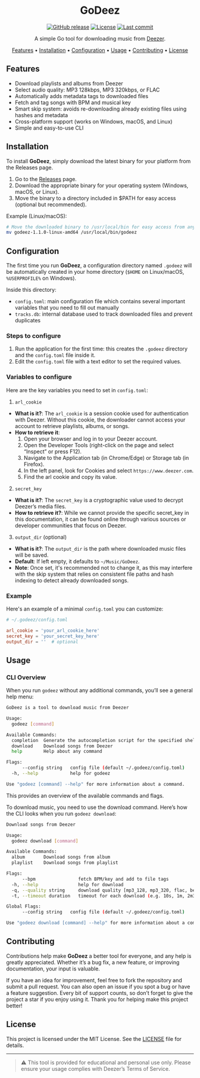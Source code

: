 <div align="center">
  
# GoDeez

[![GitHub release](https://img.shields.io/github/v/release/mathismqn/godeez)](https://github.com/mathismqn/godeez/releases)
[![License](https://img.shields.io/github/license/mathismqn/godeez)](https://github.com/mathismqn/godeez/blob/main/LICENSE)
[![Last commit](https://img.shields.io/github/last-commit/mathismqn/godeez)](https://github.com/mathismqn/godeez/commits/main)

A simple Go tool for downloading music from [Deezer](https://www.deezer.com).

[Features](#features) •
[Installation](#installation) •
[Configuration](#configuration) •
[Usage](#usage) •
[Contributing](#contributing) •
[License](#license)

</div>

## Features

* Download playlists and albums from Deezer
* Select audio quality: MP3 128kbps, MP3 320kbps, or FLAC
* Automatically adds metadata tags to downloaded files
* Fetch and tag songs with BPM and musical key
* Smart skip system: avoids re-downloading already existing files using hashes and metadata
* Cross-platform support (works on Windows, macOS, and Linux)
* Simple and easy-to-use CLI

## Installation

To install **GoDeez**, simply download the latest binary for your platform from the Releases page.

1. Go to the [Releases](https://github.com/mathismqn/godeez/releases) page.
2. Download the appropriate binary for your operating system (Windows, macOS, or Linux).
3. Move the binary to a directory included in $PATH for easy access (optional but recommended).

Example (Linux/macOS):
```bash
# Move the downloaded binary to /usr/local/bin for easy access from anywhere
mv godeez-1.1.0-linux-amd64 /usr/local/bin/godeez
```

## Configuration

The first time you run **GoDeez**, a configuration directory named `.godeez` will be automatically created in your home directory (`$HOME` on Linux/macOS, `%USERPROFILE%` on Windows).

Inside this directory:
- `config.toml`: main configuration file which contains several important variables that you need to fill out manually
- `tracks.db`: internal database used to track downloaded files and prevent duplicates

### Steps to configure

1. Run the application for the first time: this creates the `.godeez` directory and the `config.toml` file inside it.
2. Edit the `config.toml` file with a text editor to set the required values.

### Variables to configure

Here are the key variables you need to set in `config.toml`:

1. `arl_cookie`
* **What is it?**: The `arl_cookie` is a session cookie used for authentication with Deezer. Without this cookie, the downloader cannot access your account to retrieve playlists, albums, or songs.
* **How to retrieve it**:
	1.	Open your browser and log in to your Deezer account.
	2.	Open the Developer Tools (right-click on the page and select “Inspect” or press F12).
	3.	Navigate to the Application tab (in Chrome/Edge) or Storage tab (in Firefox).
	4.	In the left panel, look for Cookies and select `https://www.deezer.com`.
	5.	Find the arl cookie and copy its value.

2. `secret_key`
* **What is it?**: The `secret_key` is a cryptographic value used to decrypt Deezer’s media files.
* **How to retrieve it?**: While we cannot provide the specific secret_key in this documentation, it can be found online through various sources or developer communities that focus on Deezer.

3. `output_dir` (optional)
* **What is it?**: The `output_dir` is the path where downloaded music files will be saved.
* **Default**: If left empty, it defaults to `~/Music/GoDeez`.
* **Note**: Once set, it's recommended not to change it, as this may interfere with the skip system that relies on consistent file paths and hash indexing to detect already downloaded songs.

### Example

Here's an example of a minimal `config.toml` you can customize:
```toml
# ~/.godeez/config.toml

arl_cookie = 'your_arl_cookie_here'
secret_key = 'your_secret_key_here'
output_dir = ''  # optional
```

## Usage

### CLI Overview

When you run `godeez` without any additional commands, you’ll see a general help menu:
```bash
GoDeez is a tool to download music from Deezer

Usage:
  godeez [command]

Available Commands:
  completion  Generate the autocompletion script for the specified shell
  download    Download songs from Deezer
  help        Help about any command

Flags:
      --config string   config file (default ~/.godeez/config.toml)
  -h, --help            help for godeez

Use "godeez [command] --help" for more information about a command.
```
This provides an overview of the available commands and flags.

To download music, you need to use the download command. Here’s how the CLI looks when you run `godeez download`:
```bash
Download songs from Deezer

Usage:
  godeez download [command]

Available Commands:
  album       Download songs from album
  playlist    Download songs from playlist

Flags:
      --bpm                fetch BPM/key and add to file tags
  -h, --help               help for download
  -q, --quality string     download quality [mp3_128, mp3_320, flac, best] (default "best")
  -t, --timeout duration   timeout for each download (e.g. 10s, 1m, 2m30s) (default 2m0s)

Global Flags:
      --config string   config file (default ~/.godeez/config.toml)

Use "godeez download [command] --help" for more information about a command.
```

## Contributing

Contributions help make **GoDeez** a better tool for everyone, and any help is greatly appreciated.
Whether it’s a bug fix, a new feature, or improving documentation, your input is valuable.

If you have an idea for improvement, feel free to fork the repository and submit a pull request. You can also open an issue if you spot a bug or have a feature suggestion.
Every bit of support counts, so don’t forget to give the project a star if you enjoy using it. Thank you for helping make this project better!

## License

This project is licensed under the MIT License. See the [LICENSE](https://github.com/mathismqn/godeez/blob/main/LICENSE) file for details.

---

> ⚠️ This tool is provided for educational and personal use only. Please ensure your usage complies with Deezer’s Terms of Service.